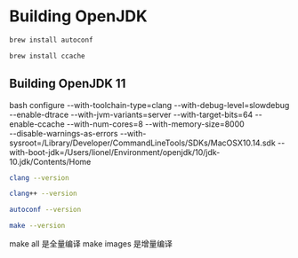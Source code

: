 # Building OpenJDK

```bash
brew install autoconf
```

```bash
brew install ccache
```

## Building OpenJDK 11

bash configure 
--with-toolchain-type=clang 
--with-debug-level=slowdebug 
--enable-dtrace 
--with-jvm-variants=server 
--with-target-bits=64 
--enable-ccache 
--with-num-cores=8 
--with-memory-size=8000  
--disable-warnings-as-errors 
--with-sysroot=/Library/Developer/CommandLineTools/SDKs/MacOSX10.14.sdk 
--with-boot-jdk=/Users/lionel/Environment/openjdk/10/jdk-10.jdk/Contents/Home

```bash
clang --version
```

```bash
clang++ --version
```

```bash
autoconf --version
```

```bash
make --version
```


make all 是全量编译
make images 是增量编译